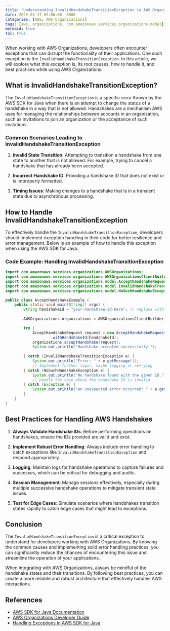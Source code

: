 ```yaml
---
title: "Understanding InvalidHandshakeTransitionException in AWS Organizations"
date: 2025-03-17 09:00:00 -0000
categories: [AWS, AWS Organizations]
tags: [aws, organizations, com.amazonaws.services.organizations.model]
mermaid: true
toc: true
---
```



When working with AWS Organizations, developers often encounter exceptions that can disrupt the functionality of their applications. One such exception is the `InvalidHandshakeTransitionException`. In this article, we will explore what this exception is, its root causes, how to handle it, and best practices while using AWS Organizations.

## What is InvalidHandshakeTransitionException?

The `InvalidHandshakeTransitionException` is a specific error thrown by the AWS SDK for Java when there is an attempt to change the status of a handshake in a way that is not allowed. Handshakes are a mechanism AWS uses for managing the relationships between accounts in an organization, such as invitations to join an organization or the acceptance of such invitations.

### Common Scenarios Leading to InvalidHandshakeTransitionException

1. **Invalid State Transition**: Attempting to transition a handshake from one state to another that is not allowed. For example, trying to cancel a handshake that has already been accepted.
   
2. **Incorrect Handshake ID**: Providing a handshake ID that does not exist or is improperly formatted.

3. **Timing Issues**: Making changes to a handshake that is in a transient state due to asynchronous processing.

## How to Handle InvalidHandshakeTransitionException

To effectively handle the `InvalidHandshakeTransitionException`, developers should implement exception handling in their code for better resilience and error management. Below is an example of how to handle this exception when using the AWS SDK for Java.

### Code Example: Handling InvalidHandshakeTransitionException

```java
import com.amazonaws.services.organizations.AWSOrganizations;
import com.amazonaws.services.organizations.AWSOrganizationsClientBuilder;
import com.amazonaws.services.organizations.model.AcceptHandshakeRequest;
import com.amazonaws.services.organizations.model.InvalidHandshakeTransitionException;
import com.amazonaws.services.organizations.model.NoSuchHandshakeException;

public class AcceptHandshakeExample {
    public static void main(String[] args) {
        String handshakeId = "your-handshake-id-here"; // replace with your handshake ID
        
        AWSOrganizations organizations = AWSOrganizationsClientBuilder.defaultClient();

        try {
            AcceptHandshakeRequest request = new AcceptHandshakeRequest()
                    .withHandshakeId(handshakeId);
            organizations.acceptHandshake(request);
            System.out.println("Handshake accepted successfully.");
            
        } catch (InvalidHandshakeTransitionException e) {
            System.out.println("Error: " + e.getMessage());
            // Implement further logic, maybe logging or retrying
        } catch (NoSuchHandshakeException e) {
            System.out.println("No handshake found with the given ID.");
            // Handle the case where the handshake ID is invalid
        } catch (Exception e) {
            System.out.println("An unexpected error occurred: " + e.getMessage());
        }
    }
}
```

## Best Practices for Handling AWS Handshakes

1. **Always Validate Handshake IDs**: Before performing operations on handshakes, ensure the IDs provided are valid and exist.

2. **Implement Robust Error Handling**: Always include error handling to catch exceptions like `InvalidHandshakeTransitionException` and respond appropriately.

3. **Logging**: Maintain logs for handshake operations to capture failures and successes, which can be critical for debugging and audits.

4. **Session Management**: Manage sessions effectively, especially during multiple successive handshake operations to mitigate transient state issues.

5. **Test for Edge Cases**: Simulate scenarios where handshakes transition states rapidly to catch edge cases that might lead to exceptions.

## Conclusion

The `InvalidHandshakeTransitionException` is a critical exception to understand for developers working with AWS Organizations. By knowing the common causes and implementing solid error handling practices, you can significantly reduce the chances of encountering this issue and streamline the operation of your applications.

When integrating with AWS Organizations, always be mindful of the handshake states and their transitions. By following best practices, you can create a more reliable and robust architecture that effectively handles AWS interactions.

## References

- [AWS SDK for Java Documentation](https://docs.aws.amazon.com/sdk-for-java/latest/developer-guide/home.html)
- [AWS Organizations Developer Guide](https://docs.aws.amazon.com/organizations/latest/userguide/orgs_integration.html)
- [Handling Exceptions in AWS SDK for Java](https://docs.aws.amazon.com/sdk-for-java/latest/developer-guide/java_sdk_error_handling.html)